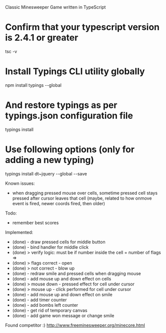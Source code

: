 Classic Minesweeper Game written in TypeScript

# Confirm that your typescript version is 2.4.1 or greater
tsc -v

# Install Typings CLI utility globally
npm install typings --global
# And restore typings as per typings.json configuration file
typings install

# Use following options (only for adding a new typing)
typings install dt~jquery --global --save

Known issues:
- when dragging pressed mouse over cells, sometime pressed cell stays pressed after cursor leaves that cell (maybe, related to how onmove event is fired, newer coords fired, then older)

Todo:
- remember best scores

Implemented:
- (done) - draw pressed cells for middle button
- (done) - bind handler for middle click
- (done)    > verify logic: must be if number inside the cell = number of flags =>
- (done)        > flags correct - open
- (done)        > not correct - blow up
- (done) - redraw smile and pressed cells when dragging mouse
- (done) - add mouse up and down effect on cells
- (done)    > mouse down - pressed effect for cell under cursor
- (done)    > mouse up - click performed for cell under cursor
- (done) - add mouse up and down effect on smile
- (done) - add timer counter
- (done) - add bombs left counter
- (done) - get rid of temporary canvas
- (done) - add game won message or change smile

Found competitor :)
http://www.freeminesweeper.org/minecore.html


